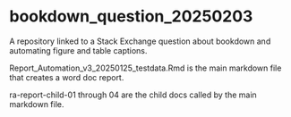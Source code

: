 # bookdown_question_20250203
A repository linked to a Stack Exchange question about bookdown and automating figure and table captions.

Report_Automation_v3_20250125_testdata.Rmd is the main markdown file that creates a word doc report.

ra-report-child-01 through 04 are the child docs called by the main markdown file.
